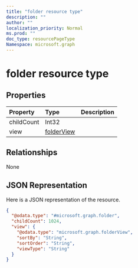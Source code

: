 ```yaml
---
title: "folder resource type"
description: ""
author: ""
localization_priority: Normal
ms.prod: ""
doc_type: resourcePageType
Namespace: microsoft.graph
---
```



# folder resource type



## Properties
|Property|Type|Description|
|:---|:---|:---|
|childCount|Int32||
|view|[folderView](../resources/folderView.md)||

## Relationships
None

## JSON Representation
Here is a JSON representation of the resource.
<!-- {
  "blockType": "resource",
  "@odata.type": "microsoft.graph.folder"
}
-->
``` json
{
  "@odata.type": "#microsoft.graph.folder",
  "childCount": 1024,
  "view": {
    "@odata.type": "microsoft.graph.folderView",
    "sortBy": "String",
    "sortOrder": "String",
    "viewType": "String"
  }
}
```

